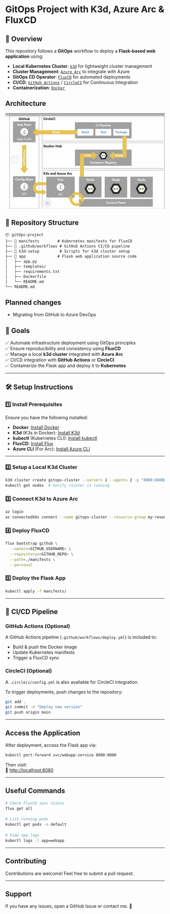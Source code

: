 # GitOps Project with K3d, Azure Arc & FluxCD

## 📖 Overview
This repository follows a **GitOps** workflow to deploy a **Flask-based web application** using:
- **Local Kubernetes Cluster**: [`k3d`](https://k3d.io/) for lightweight cluster management
- **Cluster Management**: [`Azure Arc`](https://learn.microsoft.com/en-us/azure/azure-arc/kubernetes/) to integrate with Azure
- **GitOps CD Operator**: [`FluxCD`](https://fluxcd.io/) for automated deployments
- **CI/CD**: [`GitHub Actions`](https://github.com/features/actions) / [`CircleCI`](https://circleci.com/) for Continuous Integration
- **Containerization**: [`Docker`](https://www.docker.com/)

## Architecture
![Architecture](./images/Architecture.png)

## 📂 Repository Structure
```
📦 gitOps-project
├── 📂 manifests        # Kubernetes manifests for FluxCD
├── 📂 .github/workflows # GitHub Actions CI/CD pipeline
├── 📂 k3d-setup         # Scripts for k3d cluster setup
├── 📂 app              # Flask web application source code
│   ├── app.py
│   ├── templates/
│   ├── requirements.txt
│   ├── Dockerfile
│   └── README.md
└── README.md
```

## Planned changes
- Migrating from GitHub to Azure DevOps

## 🎯 Goals
✅ Automate infrastructure deployment using GitOps principles  
✅ Ensure reproducibility and consistency using **FluxCD**  
✅ Manage a local **k3d cluster** integrated with **Azure Arc**  
✅ CI/CD integration with **GitHub Actions** or **CircleCI**  
✅ Containerize the Flask app and deploy it to **Kubernetes**  

---

## 🛠️ Setup Instructions

### 1️⃣ Install Prerequisites
Ensure you have the following installed:
- **Docker**: [Install Docker](https://docs.docker.com/get-docker/)
- **K3d** (K3s in Docker): [Install K3d](https://k3d.io/#installation)
- **kubectl** (Kubernetes CLI): [Install kubectl](https://kubernetes.io/docs/tasks/tools/)
- **FluxCD**: [Install Flux](https://fluxcd.io/flux/installation/)
- **Azure CLI** (For Arc): [Install Azure CLI](https://learn.microsoft.com/en-us/cli/azure/install-azure-cli)

---

### 2️⃣ Setup a Local K3d Cluster
```sh
k3d cluster create gitops-cluster --servers 1 --agents 2 -p "8080:8080@loadbalancer"
kubectl get nodes  # Verify cluster is running
```

### 3️⃣ Connect K3d to Azure Arc
```sh
az login
az connectedk8s connect --name gitops-cluster --resource-group my-resource-group
```

### 4️⃣ Deploy FluxCD
```sh
flux bootstrap github \
  --owner=<GITHUB_USERNAME> \
  --repository=<GITHUB_REPO> \
  --path=./manifests \
  --personal
```

### 5️⃣ Deploy the Flask App
```sh
kubectl apply -f manifests/
```

---

## 🔄 CI/CD Pipeline
### **GitHub Actions (Optional)**
A GitHub Actions pipeline (`.github/workflows/deploy.yml`) is included to:
- Build & push the Docker image
- Update Kubernetes manifests
- Trigger a FluxCD sync

### **CircleCI (Optional)**
A `.circleci/config.yml` is also available for CircleCI integration.

To trigger deployments, push changes to the repository:
```sh
git add .
git commit -m "Deploy new version"
git push origin main
```

---

##  Access the Application
After deployment, access the Flask app via:
```sh
kubectl port-forward svc/webapp-service 8080:8080
```
Then visit:  
📌 [http://localhost:8080](http://localhost:8080)

---

##  Useful Commands
```sh
# Check FluxCD sync status
flux get all

# List running pods
kubectl get pods -n default

# View app logs
kubectl logs -l app=webapp
```
---

##  Contributing
Contributions are welcome! Feel free to submit a pull request.

---

##  Support
If you have any issues, open a GitHub Issue or contact me. 🚀

